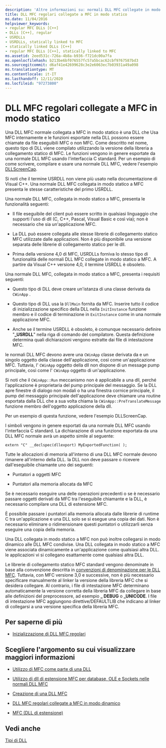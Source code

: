 ```yaml
---
description: 'Altre informazioni su: normali DLL MFC collegate in modo statico a MFC'
title: DLL MFC regolari collegate a MFC in modo statico
ms.date: 11/04/2016
helpviewer_keywords:
- regular MFC DLLs [C++]
- DLLs [C++], regular
- USRDLLs
- USRDLLs, statically linked to MFC
- statically linked DLLs [C++]
- regular MFC DLLs [C++], statically linked to MFC
ms.assetid: 2eed531c-726a-4b8a-b936-f721dc00a7fa
ms.openlocfilehash: b213be6bf076557fc57a5bcac62cbf9767587bd3
ms.sourcegitcommit: d6af41e42699628c3e2e6063ec7b03931a49a098
ms.translationtype: MT
ms.contentlocale: it-IT
ms.lasthandoff: 12/11/2020
ms.locfileid: "97273800"
---
```

# <a name="regular-mfc-dlls-statically-linked-to-mfc"></a>DLL MFC regolari collegate a MFC in modo statico

Una DLL MFC normale collegata a MFC in modo statico è una DLL che Usa MFC internamente e le funzioni esportate nella DLL possono essere chiamate da file eseguibili MFC o non MFC. Come descritto nel nome, questo tipo di DLL viene compilato utilizzando la versione della libreria a collegamento statico di MFC. Le funzioni vengono in genere esportate da una normale DLL MFC usando l'interfaccia C standard. Per un esempio di come scrivere, compilare e usare una normale DLL MFC, vedere l'esempio [DLLScreenCap](https://github.com/Microsoft/VCSamples/tree/master/VC2010Samples/MFC/advanced/DllScreenCap).

Si noti che il termine USRDLL non viene più usato nella documentazione di Visual C++. Una normale DLL MFC collegata in modo statico a MFC presenta le stesse caratteristiche del primo USRDLL.

Una normale DLL MFC, collegata in modo statico a MFC, presenta le funzionalità seguenti:

- Il file eseguibile del client può essere scritto in qualsiasi linguaggio che supporti l'uso di dll (C, C++, Pascal, Visual Basic e così via); non è necessario che sia un'applicazione MFC.

- La DLL può essere collegata alle stesse librerie di collegamento statico MFC utilizzate dalle applicazioni. Non è più disponibile una versione separata delle librerie di collegamento statico per le dll.

- Prima della versione 4,0 di MFC, USRDLLs forniva lo stesso tipo di funzionalità delle normali DLL MFC collegate in modo statico a MFC. A partire da Visual C++ versione 4,0, il termine USRDLL è obsoleto.

Una normale DLL MFC, collegata in modo statico a MFC, presenta i requisiti seguenti:

- Questo tipo di DLL deve creare un'istanza di una classe derivata da `CWinApp` .

- Questo tipo di DLL usa la `DllMain` fornita da MFC. Inserire tutto il codice di inizializzazione specifico della DLL nella `InitInstance` funzione membro e il codice di terminazione in `ExitInstance` come in una normale applicazione MFC.

- Anche se il termine USRDLL è obsoleto, è comunque necessario definire "**_USRDLL**" nella riga di comando del compilatore. Questa definizione determina quali dichiarazioni vengono estratte dai file di intestazione MFC.

le normali DLL MFC devono avere una `CWinApp` classe derivata da e un singolo oggetto della classe dell'applicazione, così come un'applicazione MFC. Tuttavia, l' `CWinApp` oggetto della dll non dispone di un message pump principale, così come l' `CWinApp` oggetto di un'applicazione.

Si noti che il `CWinApp::Run` meccanismo non è applicabile a una dll, perché l'applicazione è proprietaria del pump principale del messaggio. Se la DLL apre finestre di dialogo non modali o ha una finestra cornice principale, il pump del messaggio principale dell'applicazione deve chiamare una routine esportata dalla DLL che a sua volta chiama la `CWinApp::PreTranslateMessage` funzione membro dell'oggetto applicazione della dll.

Per un esempio di questa funzione, vedere l'esempio DLLScreenCap.

I simboli vengono in genere esportati da una normale DLL MFC usando l'interfaccia C standard. La dichiarazione di una funzione esportata da una DLL MFC normale avrà un aspetto simile al seguente:

```
extern "C" __declspec(dllexport) MyExportedFunction( );
```

Tutte le allocazioni di memoria all'interno di una DLL MFC normale devono rimanere all'interno della DLL. la DLL non deve passare o ricevere dall'eseguibile chiamante uno dei seguenti:

- Puntatori a oggetti MFC

- Puntatori alla memoria allocata da MFC

Se è necessario eseguire una delle operazioni precedenti o se è necessario passare oggetti derivati da MFC tra l'eseguibile chiamante e la DLL, è necessario compilare una DLL di estensione MFC.

È possibile passare i puntatori alla memoria allocata dalle librerie di runtime C tra un'applicazione e una DLL solo se si esegue una copia dei dati. Non è necessario eliminare o ridimensionare questi puntatori o utilizzarli senza eseguire una copia della memoria.

Una DLL collegata in modo statico a MFC non può inoltre collegarsi in modo dinamico alle DLL MFC condivise. Una DLL collegata in modo statico a MFC viene associata dinamicamente a un'applicazione come qualsiasi altra DLL. le applicazioni vi si collegano esattamente come qualsiasi altra DLL.

Le librerie di collegamento statico MFC standard vengono denominate in base alla convenzione descritta in [convenzioni di denominazione per le DLL MFC](../mfc/mfc-library-versions.md#mfc-static-library-naming-conventions). Tuttavia, con MFC versione 3,0 e successive, non è più necessario specificare manualmente al linker la versione della libreria MFC che si desidera collegare. Al contrario, i file di intestazione MFC determinano automaticamente la versione corretta della libreria MFC da collegare in base alle definizioni del preprocessore, ad esempio **\_ DEBUG** o **_UNICODE**. I file di intestazione MFC aggiungono direttive/DEFAULTLIB che indicano al linker di collegarsi a una versione specifica della libreria MFC.

## <a name="what-do-you-want-to-do"></a>Per saperne di più

- [Inizializzazione di DLL MFC regolari](run-time-library-behavior.md#initializing-regular-dlls)

## <a name="what-do-you-want-to-know-more-about"></a>Scegliere l'argomento su cui visualizzare maggiori informazioni

- [Utilizzo di MFC come parte di una DLL](../mfc/tn011-using-mfc-as-part-of-a-dll.md)

- [Utilizzo di dll di estensione MFC per database, OLE e Sockets nelle normali DLL MFC](using-database-ole-and-sockets-extension-dlls-in-regular-dlls.md)

- [Creazione di una DLL MFC](../mfc/reference/mfc-dll-wizard.md)

- [DLL MFC regolari collegate a MFC in modo dinamico](regular-dlls-dynamically-linked-to-mfc.md)

- [MFC (DLL di estensione)](extension-dlls-overview.md)

## <a name="see-also"></a>Vedi anche

[Tipi di DLL](kinds-of-dlls.md)
